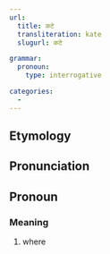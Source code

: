 ```yaml
---
url:
  title: कटे
  transliteration: kate
  slugurl: कटे

grammar:
  pronoun:
    type: interrogative

categories: 
  - 
---
```


## Etymology

## Pronunciation


## Pronoun
### Meaning
1. where